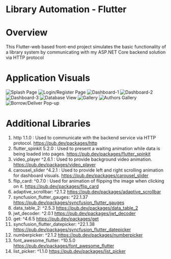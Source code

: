 # Library Automation - Flutter

# Overview
This Flutter-web based front-end project simulates the basic functionality of a library system by communicating with my ASP.NET Core backend solution via HTTP protocol

# Application Visuals
![Splash Page](https://github.com/gunesgultekin/LibraryAutomation-Flutter/assets/126399958/26c7147d-3fb7-4833-97f9-003e05158f83)
![Login/Register Page](https://github.com/gunesgultekin/LibraryAutomation-Flutter/assets/126399958/ec2407ec-f731-4e8d-bf4f-48922f48ef91)
![Dashboard-1](https://github.com/gunesgultekin/LibraryAutomation-Flutter/assets/126399958/f24137f3-7114-4772-a0ab-0fe4b5d3590e)
![Dashboard-2](https://github.com/gunesgultekin/LibraryAutomation-Flutter/assets/126399958/197cf63f-84ad-407d-9ba3-d1a321363a87)
![Dashboard-3](https://github.com/gunesgultekin/LibraryAutomation-Flutter/assets/126399958/e07bb0b3-dfc5-42ce-8d04-4861a819b1ac)
![Database View](https://github.com/gunesgultekin/LibraryAutomation-Flutter/assets/126399958/62d0916b-0ed2-4da1-b843-652fabe5aa8b)
![Gallery](https://github.com/gunesgultekin/LibraryAutomation-Flutter/assets/126399958/0c3fb861-146a-4c5f-8aab-d5905153ce3c)
![Authors Gallery](https://github.com/gunesgultekin/LibraryAutomation-Flutter/assets/126399958/fe9d1469-42f1-4d4c-8efe-de19ce8f0123)
![Borrow/Deliver Pop-up](https://github.com/gunesgultekin/LibraryAutomation-Flutter/assets/126399958/da270000-3bfa-4ba1-8034-fb43ba9ea43e)


# Additional Libraries

1) http 1.1.0 : Used to communicate with the backend service via HTTP protocol. https://pub.dev/packages/http
2) flutter_spinkit 5.2.0 : Used to present a waiting animation while data is being loaded into pages. https://pub.dev/packages/flutter_spinkit
3) video_player ^2.6.1 : Used to provide background video animation. https://pub.dev/packages/video_player
4) carousel_slider ^4.2.1 : Used to provide left and right scrolling animation for dashboard visuals. https://pub.dev/packages/carousel_slider
5) flip_card: ^0.7.0 : Used for animation of flipping the image when clicking on it. https://pub.dev/packages/flip_card
6) adaptive_scrollbar: ^2.1.2 https://pub.dev/packages/adaptive_scrollbar
7) syncfusion_flutter_gauges: ^22.1.37 https://pub.dev/packages/syncfusion_flutter_gauges
8) data_table_2: ^2.5.3 https://pub.dev/packages/data_table_2
9) jwt_decoder: ^2.0.1 https://pub.dev/packages/jwt_decoder
10) get: ^4.6.5 https://pub.dev/packages/get
11) syncfusion_flutter_datepicker: ^22.1.38 https://pub.dev/packages/syncfusion_flutter_datepicker
12) numberpicker: ^2.1.2 https://pub.dev/packages/numberpicker
13) font_awesome_flutter: ^10.5.0 https://pub.dev/packages/font_awesome_flutter
14) list_picker: ^1.1.0 https://pub.dev/packages/list_picker





